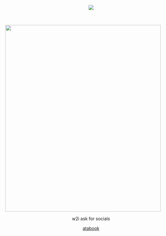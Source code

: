 <p align="center">
⠀⠀⠀⠀⠀<img src="https://komarev.com/ghpvc/?username=borderIine&label=views&color=000000&flat&base=20000" />

<p align="center">
‎ ‎   </p>

<p align="center">
  <img src="https://files.catbox.moe/rlwk24.webp" width="500" height="600">
</p>
<p align="center">
⠀⠀⠀⠀⠀w2i 
ask for socials

<div align="center">
 
⠀⠀⠀⠀⠀[atabook](https://luckystudent.atabook.org/)
</div>
‎ 
